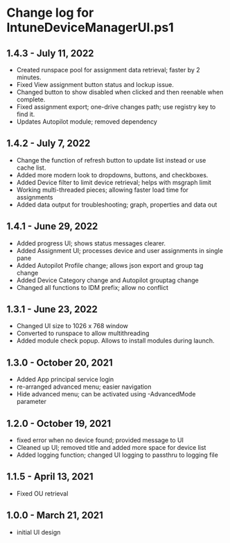 # Change log for IntuneDeviceManagerUI.ps1

## 1.4.3 - July 11, 2022

- Created runspace pool for assignment data retrieval; faster by 2 minutes.
- Fixed View assignment button status and lockup issue.
- Changed button to show disabled when clicked and then reenable when complete.
- Fixed assignment export; one-drive changes path; use registry key to find it.
- Updates Autopilot module; removed dependency

## 1.4.2 - July 7, 2022

- Change the function of refresh button to update list instead or use cache list.
- Added more modern look to dropdowns, buttons, and checkboxes.
- Added Device filter to limit device retrieval; helps with msgraph limit
- Working multi-threaded pieces; allowing faster load time for assignments
- Added data output for troubleshooting; graph, properties and data out

## 1.4.1 - June 29, 2022

- Added progress UI; shows status messages clearer.
- Added Assignment UI; processes device and user assignments in single pane
- Added Autopilot Profile change; allows json export and group tag change
- Added Device Category change and Autopilot grouptag change
- Changed all functions to IDM prefix; allow no conflict

## 1.3.1 - June 23, 2022

- Changed UI size to 1026 x 768 window
- Converted to runspace to allow multithreading
- Added module check popup. Allows to install modules during launch.


## 1.3.0 - October 20, 2021

- Added App principal service login
- re-arranged advanced menu; easier navigation
- Hide advanced menu; can be activated using -AdvancedMode parameter

## 1.2.0 - October 19, 2021

- fixed error when no device found; provided message to UI
- Cleaned up UI; removed title and added more space for device list
- Added logging function; changed UI logging to passthru to logging file


## 1.1.5 - April 13, 2021

- Fixed OU retrieval

## 1.0.0 - March 21, 2021

- initial UI design
